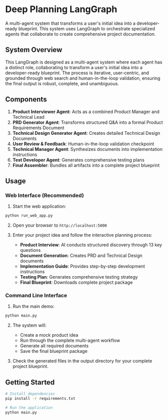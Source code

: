 # Deep Planning LangGraph

A multi-agent system that transforms a user's initial idea into a developer-ready blueprint. This system uses LangGraph to orchestrate specialized agents that collaborate to create comprehensive project documentation.

## System Overview

This LangGraph is designed as a multi-agent system where each agent has a distinct role, collaborating to transform a user's initial idea into a developer-ready blueprint. The process is iterative, user-centric, and grounded through web search and human-in-the-loop validation, ensuring the final output is robust, complete, and unambiguous.

## Components

1. **Product Interviewer Agent**: Acts as a combined Product Manager and Technical Lead
2. **PRD Generator Agent**: Transforms structured Q&A into a formal Product Requirements Document
3. **Technical Design Generator Agent**: Creates detailed Technical Design Documents
4. **User Review & Feedback**: Human-in-the-loop validation checkpoint
5. **Technical Manager Agent**: Synthesizes documents into implementation instructions
6. **Test Developer Agent**: Generates comprehensive testing plans
7. **Final Assembler**: Bundles all artifacts into a complete project blueprint

## Usage

### Web Interface (Recommended)

1. Start the web application:
```bash
python run_web_app.py
```

2. Open your browser to `http://localhost:5000`

3. Enter your project idea and follow the interactive planning process:
   - **Product Interview**: AI conducts structured discovery through 13 key questions
   - **Document Generation**: Creates PRD and Technical Design documents
   - **Implementation Guide**: Provides step-by-step development instructions
   - **Testing Plan**: Generates comprehensive testing strategy
   - **Final Blueprint**: Downloads complete project package

### Command Line Interface

1. Run the main demo:
```bash
python main.py
```

2. The system will:
   - Create a mock product idea
   - Run through the complete multi-agent workflow
   - Generate all required documents
   - Save the final blueprint package

3. Check the generated files in the output directory for your complete project blueprint.

## Getting Started

```bash
# Install dependencies
pip install -r requirements.txt

# Run the application
python main.py
```
